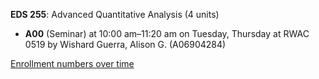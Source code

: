 **EDS 255**: Advanced Quantitative Analysis (4 units)

- **A00** (Seminar) at 10:00 am–11:20 am on Tuesday, Thursday at RWAC 0519 by Wishard Guerra, Alison G. (A06904284)

[Enrollment numbers over time](./EDS255.tsv)

